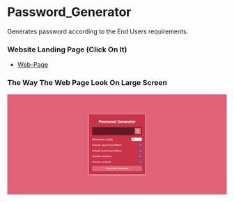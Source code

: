 # Password_Generator
Generates password according to the End Users requirements.

### Website Landing Page (Click On It)
* [Web-Page](https://shahzaibfardeen.github.io/Password_Generator/)

### The Way The Web Page Look On Large Screen 
![Web_Page_Image](Pswd_Generator.png)
